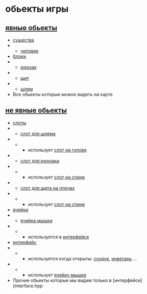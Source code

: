 # обьекты игры

## [явные обьекты](tangible.hpp)
- [существа](essence.hpp)
- - [человек](man.hpp)
- [блоки](block.hpp)
- - [рюкзак](backpuck.hpp)
- - [щит](shield.hpp)
- - [шлем](helmet.hpp)
- Все обьекты которые можно видеть на карте 
## [не явные обьекты](not__tangible.hpp)
- [слоты](slot.hpp)
- - [слот для шлема](slot__for__helmet.hpp)
- - - использует [слот на голове](slot__for__my__head.hpp)
- - [слот для рюкзака](slot__for__backpuck.hpp)
- - - использует [слот на спине](slot__for__my__back.hpp)
- - [слот для щита на плечах](slot__for__back__shield.hpp)
- - - использует [слот на спине](slot__for__my__back.hpp)
- [ячейки](cell.hpp)
- - [ячейка мышки](cell.hpp)
- - - используется в [интерфейсе](interface.hpp)
- [интерфейс](interface.hpp)
- - - используется когда открыты: [сундук](chest.hpp), [инветарь](inventory.hpp) ...
- - - использует [ячейку мышки](cell.hpp)
- Прочие обьекты которые мы видим только в [интерфейсе](interface.hpp

